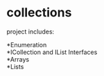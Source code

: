 # collections

project includes:

*Enumeration<br />
*ICollection and IList Interfaces<br />
*Arrays<br />
*Lists

